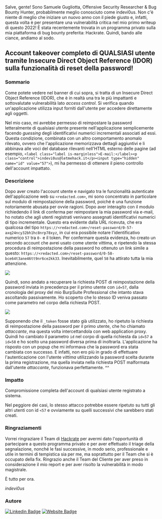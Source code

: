 Salve, gente! Sono Samuele Gugliotta, Offensive Security Researcher & Bug Bounty Hunter, probabilmente meglio conosciuto come indevi0us. Non c'è niente di meglio che iniziare un nuovo anno con il piede giusto e, infatti, questa volta è per presentare una vulnerabilità critica nel mio primo writeup di questo 2022! È stata recentemente trovata in un programma privato sulla mia piattaforma di bug bounty preferita: Hackrate. Quindi, bando alle ciance, andiamo al sodo.

## **Account takeover completo di QUALSIASI utente tramite Insecure Direct Object Reference (IDOR) sulla funzionalità di reset della password!**

### Sommario
Come potete vedere nel banner di cui sopra, si tratta di un Insecure Direct Object Reference (IDOR), che è in realtà una tra le più impattanti e sottovalutate vulnerabilità lato *access control*. Si verifica quando un'applicazione utilizza input forniti dall'utente per accedere direttamente agli oggetti.

Nel mio caso, mi avrebbe permesso di reimpostare la password letteralmente di qualsiasi utente presente nell'applicazione semplicemente facendo *guessing* degli identificativi numerici incrementali associati ad essi. Questa condizione, combinata con un altro comportamento anomalo rilevato, ovvero che l'applicazione memorizzava dettagli aggiuntivi e li abbinava alle voci del database rilevanti nell'HTML esterno delle pagine (ad esempio, `<label class="label is-marginless">E-mail:</label><p class="control">indevi0us@letmehack.it</p><input type="hidden" name="id" value="57">`), mi ha permesso di ottenere il pieno controllo dell'account impattato.

### Descrizione
Dopo aver creato l'account utente e navigato tra le funzionalità autenticate dell'applicazione web su `<redacted.com>`, mi sono concentrato in particolare sul modulo di reimpostazione della password, poiché è una funzione notoriamente abusata per ovvie ragioni. Dopo aver interagito con il modulo richiedendo il link di conferma per reimpostare la mia password via e-mail, ho notato che agli utenti registrati venivano assegnati identificativi numerici di tipo incrementale. Questo era evidente dalla URL ricevuta, che era qualcosa del tipo `https://<redacted.com>/reset-password/0-57-axq24ncy32bh1hc8nrp78xyz`, in cui era possibile notare l'identificativo numerico `57` tra `0-` e il token. Per confermare questa evidenza, ho creato un secondo account che avrei usato come utente vittima, e ripetendo la stessa procedura di reimpostazione della password ho ottenuto un link simile a questo: `https://<redacted.com>/reset-password/0-58-bce64t3ane46tt9nr6ce2kk33`. Inevitabilmente, quel `58` ha attirato tutta la mia attenzione.

![](https://media.tenor.com/PVlkN3u4KNsAAAAC/varg-smiling.gif)

Quindi, sono andato a recuperare la richiesta POST di reimpostazione della password inviata in precedenza per il primo utente con `id=57`, dalla cronologia del proxy del mio BurpSuite Professional che intanto stava ascoltando passivamente. Ho scoperto che lo stesso ID veniva passato come parametro nel corpo della richiesta POST.

![](https://blog.hckrt.com/static/eeeec38782b8bc660d7639ed72d29dd5/07af8/request.webp)

Supponendo che il `_token` fosse stato già utilizzato, ho ripetuto la richiesta di reimpostazione della password per il primo utente, che ho chiamato *attaccante*, ma questa volta intercettandola con web application proxy. Quindi ho cambiato il parametro `id` nel corpo di quella richiesta da `id=57` a `id=58` e ho scelto una password diversa prima di inoltrarla. L'applicazione ha risposto con un popup che mi informava che la password era stata cambiata con successo. E infatti, non ero più in grado di effettuare l'autenticazione con l'utente *vittima* utilizzando la password scelta durante la prima registrazione, ma quella inviata nella richiesta POST malformata dall'utente *attaccante*, funzionava perfettamente. ^^

### Impatto
Compromissione completa dell'account di qualsiasi utente registrato a sistema.

Nel peggiore dei casi, lo stesso attacco potrebbe essere ripetuto su tutti gli altri utenti con id `<57` e ovviamente su quelli successivi che sarebbero stati creati.

### Ringraziamenti

Vorrei ringraziare il Team di [Hackrate](hckrt.com) per avermi dato l'opportunità di partecipare a questo programma privato e per aver effettuato il triage della segnalazione, nonché le fasi successive, in modo serio, professionale e utile in termini di tempistica sia per me, ma soprattutto per il Team che si è occupato della fix. Ringrazio anche il Team del Cliente per aver preso in considerazione il mio report e per aver risolto la vulnerabilità in modo magistrale.

È tutto per ora.

*indevi0us*

### Autore
[![Linkedin Badge](https://img.shields.io/badge/LinkedIn-0077B5?style=for-the-badge&logo=linkedin&logoColor=white)](https://www.linkedin.com/in/samuele-gugliotta/)
[![Website Badge](https://img.shields.io/badge/website-000000?style=for-the-badge&logo=About.me&logoColor=white)](https://indevi0us.github.io)
